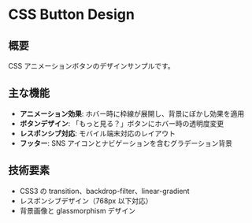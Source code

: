 # CSS Button Design

## 概要

CSS アニメーションボタンのデザインサンプルです。

## 主な機能

- **アニメーション効果**: ホバー時に枠線が展開し、背景にぼかし効果を適用
- **ボタンデザイン**: 「もっと見る？」ボタンにホバー時の透明度変更
- **レスポンシブ対応**: モバイル端末対応のレイアウト
- **フッター**: SNS アイコンとナビゲーションを含むグラデーション背景

## 技術要素

- CSS3 の transition、backdrop-filter、linear-gradient
- レスポンシブデザイン（768px 以下対応）
- 背景画像と glassmorphism デザイン
